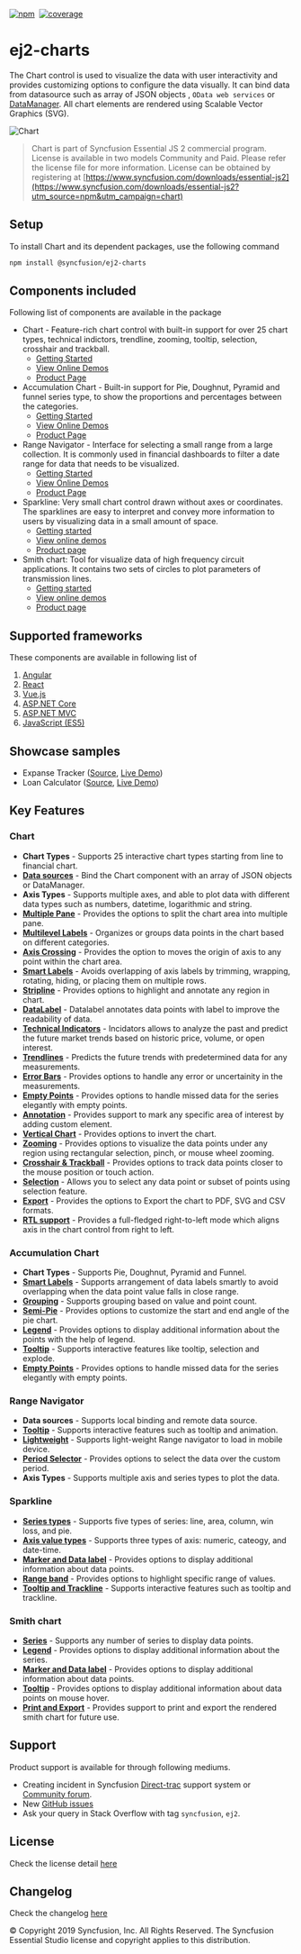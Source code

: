 [![npm](http://ej2.syncfusion.com/github-badges?package=@syncfusion/ej2-charts)](https://www.npmjs.com/package/@syncfusion/ej2-charts)&nbsp;&nbsp;[![coverage](http://ej2.syncfusion.com/badges/ej2-charts/coverage.svg)](http://ej2.syncfusion.com/badges/ej2-charts)

# ej2-charts

The Chart control is used to visualize the data with user interactivity and provides customizing options to configure the data visually. It can bind data from  datasource such as array of JSON objects , `OData web services` or
[DataManager](https://ej2.syncfusion.com/documentation/data/?lang=typescript). All chart elements are rendered using Scalable Vector Graphics (SVG).

![Chart](https://ej2.syncfusion.com/products/images/chart/readme.gif)

> Chart is part of Syncfusion Essential JS 2 commercial program. License is available in two models Community and Paid. Please refer the license file for more information. License can be obtained by registering at [https://www.syncfusion.com/downloads/essential-js2](https://www.syncfusion.com/downloads/essential-js2?utm_source=npm&utm_campaign=chart)

## Setup
To install Chart and its dependent packages, use the following command

```sh
npm install @syncfusion/ej2-charts
```

## Components included

Following list of components are available in the package
*	Chart  - Feature-rich chart control with built-in support for over 25 chart types, technical indictors, trendline, zooming, tooltip, selection, crosshair and trackball. 
      *	[Getting Started](https://ej2.syncfusion.com/documentation/chart/getting-started.html?lang=typescript)
      *	[View Online Demos](https://ej2.syncfusion.com/demos/#/material/chart/line.html)
      *	[Product Page](https://www.syncfusion.com/javascript-ui-controls/charts)
*	Accumulation Chart  - Built-in support for Pie, Doughnut, Pyramid and funnel series type, to show the proportions and percentages between the categories.
      *	[Getting Started](https://ej2.syncfusion.com/documentation/accumulation-chart/getting-started.html?lang=typescript)
      *	[View Online Demos](https://ej2.syncfusion.com/demos/#/material/chart/default-pie.html)
      *	[Product Page](https://www.syncfusion.com/javascript-ui-controls/charts)
*	Range Navigator  - Interface for selecting a small range from a large collection. It is commonly used in financial dashboards to filter a date range for data that needs to be visualized.
      *	[Getting Started](https://ej2.syncfusion.com/documentation/rangenavigator/getting-started.html?lang=typescript)
      *	[View Online Demos](https://ej2.syncfusion.com/demos/#/material/rangenavigator/default.html)
      *	[Product Page](https://www.syncfusion.com/javascript-ui-controls/range-selector)
*	Sparkline: Very small chart control drawn without axes or coordinates. The sparklines are easy to interpret and convey more information to users by visualizing data in a small amount of space.
      *	[Getting started](https://ej2.syncfusion.com/documentation/sparkline/getting-started.html?lang=typescript)
      *	[View online demos](https://ej2.syncfusion.com/demos/#/material/sparkline/default.html)
      *	[Product page](https://www.syncfusion.com/javascript-ui-controls/sparkline)
*	Smith chart: Tool for visualize data of high frequency circuit applications. It contains two sets of circles to plot parameters of transmission lines.
      *	[Getting started](https://ej2.syncfusion.com/documentation/smithchart/getting-started.html?lang=typescript)
      *	[View online demos](https://ej2.syncfusion.com/demos/#/material/smithchart/default.html)
      *	[Product page](https://www.syncfusion.com/javascript-ui-controls/smith-chart)

## Supported frameworks
 These components are available in following list of
  1. [Angular](https://github.com/syncfusion/ej2-angular-ui-components/tree/master/components/charts?utm_source=npm&utm_campaign=chart)
  2. [React](https://github.com/syncfusion/ej2-react-ui-components/tree/master/components/charts?utm_source=npm&utm_campaign=chart)
  3. [Vue.js](https://github.com/syncfusion/ej2-vue-ui-components/tree/master/components/charts?utm_source=npm&utm_campaign=chart)
  4. [ASP.NET Core](https://aspdotnetcore.syncfusion.com/Chart/Line#/material)
  5. [ASP.NET MVC](https://aspnetmvc.syncfusion.com/Chart/Line#/material)
  6. [JavaScript (ES5)](https://www.syncfusion.com/javascript-ui-controls/charts)

## Showcase samples

* Expanse Tracker ([Source](https://github.com/syncfusion/ej2-sample-ts-expensetracker), [Live Demo](https://ej2.syncfusion.com/showcase/typescript/expensetracker/?utm_source=npm&utm_campaign=chart#/dashboard))
* Loan Calculator ([Source](https://github.com/syncfusion/ej2-sample-ts-loancalculator), [Live Demo](https://ej2.syncfusion.com/showcase/typescript/loancalculator/?utm_source=npm&utm_campaign=chart))

## Key Features

### Chart
   * **Chart Types** - Supports 25 interactive chart types starting from line to financial chart.
   * [**Data sources**](https://ej2.syncfusion.com/demos/?utm_source=npm&utm_campaign=chart#/material/chart/local-data.html) - Bind the Chart component with an array of JSON objects or DataManager.
   * **Axis Types** - Supports multiple axes, and able to plot data with different data types such as numbers, datetime, logarithmic and string.
   * [**Multiple Pane**](https://ej2.syncfusion.com/demos/?utm_source=npm&utm_campaign=chart#/material/chart/candle.html) - Provides the options to split the chart area into multiple pane.
   * [**Multilevel Labels**](https://ej2.syncfusion.com/demos/?utm_source=npm&utm_campaign=chart#/material/chart/multi-level-label.html) - Organizes or groups data points in the chart based on different categories.
   * [**Axis Crossing**](https://ej2.syncfusion.com/demos/?utm_source=npm&utm_campaign=chart#/material/chart/axes-crossing.html) - Provides the option to moves the origin of axis to any point within the chart area.
   * [**Smart Labels**](https://ej2.syncfusion.com/demos/?utm_source=npm&utm_campaign=chart#/material/chart/smart-axis-labels.html) - Avoids overlapping of axis labels by trimming, wrapping, rotating, hiding, or placing them on multiple rows.
   * [**Stripline**](https://ej2.syncfusion.com/demos/?utm_source=npm&utm_campaign=chart#/material/chart/stripline.html) - Provides options to highlight and annotate any region in chart.
   * [**DataLabel**](https://ej2.syncfusion.com/demos/?utm_source=npm&utm_campaign=chart#/material/chart/data-label-template.html) - Datalabel annotates data points with label to improve the readability of data.
   * [**Technical Indicators**](https://ej2.syncfusion.com/demos/?utm_source=npm&utm_campaign=chart#/material/chart/adindicator.html) - Incidators allows to analyze the past and predict the future market trends based on historic price, volume, or open interest.
   * [**Trendlines**](https://ej2.syncfusion.com/demos/?utm_source=npm&utm_campaign=chart#/material/chart/trend-lines.html) - Predicts the future trends with predetermined data for any measurements.
   * [**Error Bars**](https://ej2.syncfusion.com/demos/?utm_source=npm&utm_campaign=chart#/material/chart/error-bar.html) - Provides options to handle any error or uncertainity in the measurements.
   * [**Empty Points**](https://ej2.syncfusion.com/demos/?utm_source=npm&utm_campaign=chart#/material/chart/empty-point.html) - Provides options to handle missed data for the series elegantly with empty points.
   * [**Annotation**](https://ej2.syncfusion.com/demos/?utm_source=npm&utm_campaign=chart#/material/chart/pie-annotation.html) - Provides support to mark any specific area of interest by adding custom element.
   * [**Vertical Chart**](https://ej2.syncfusion.com/demos/?utm_source=npm&utm_campaign=chart#/material/chart/vertical.html) - Provides options to invert the chart.
   * [**Zooming**](https://ej2.syncfusion.com/demos/?utm_source=npm&utm_campaign=chart#/material/chart/zooming.html) - Provides options to visualize the data points under any region using rectangular selection, pinch, or mouse wheel zooming.
   * [**Crosshair & Trackball**](https://ej2.syncfusion.com/demos/?utm_source=npm&utm_campaign=chart#/material/chart/cross-hair.html) - Provides options to track data points closer to the mouse position or touch action.
   * [**Selection**](https://ej2.syncfusion.com/demos/?utm_source=npm&utm_campaign=chart#/material/chart/range-selection.html) - Allows you to select any data point or subset of points using selection feature.
   * [**Export**](https://ej2.syncfusion.com/demos/?utm_source=npm&utm_campaign=chart#/material/chart/export.html) - Provides the options to Export the chart to  PDF, SVG and CSV formats.
   * [**RTL support**](https://ej2.syncfusion.com/demos/?utm_source=npm&utm_campaign=chart#/material/chart/inversed.html) - Provides a full-fledged right-to-left mode which aligns axis in the chart control from right to left.
   
### Accumulation Chart
   * **Chart Types** - Supports Pie, Doughnut, Pyramid and Funnel.
   * [**Smart Labels**](https://ej2.syncfusion.com/demos/?utm_source=npm&utm_campaign=chart#/material/chart/smart-labels.html) - Supports arrangement of data labels smartly to avoid overlapping when the data point value falls in close range.
   * [**Grouping**](https://ej2.syncfusion.com/demos/?utm_source=npm&utm_campaign=chart#/material/chart/grouping.html) - Supports grouping based on value and point count.
   * [**Semi-Pie**](https://ej2.syncfusion.com/demos/?utm_source=npm&utm_campaign=chart#/material/chart/semi-pie.html) - Provides options to customize the start and end angle of the pie chart.
   * [**Legend**](https://ej2.syncfusion.com/demos/?utm_source=npm&utm_campaign=chart#/material/chart/default-doughnut.html) - Provides options to display additional information about the points with the help of legend.
   * [**Tooltip**](https://ej2.syncfusion.com/demos/?utm_source=npm&utm_campaign=chart#/material/chart/doughnut.html) - Supports interactive features like tooltip, selection and explode.
   * [**Empty Points**](https://ej2.syncfusion.com/demos/?utm_source=npm&utm_campaign=chart#/material/chart/pie-empty-point.html) - Provides options to handle missed data for the series elegantly with empty points.

### Range Navigator
   * **Data sources** - Supports local binding and remote data source.
   * [**Tooltip**](https://ej2.syncfusion.com/demos/?utm_source=npm&utm_campaign=chart#/material/rangenavigator/default.html) - Supports interactive features such as tooltip and animation.
   * [**Lightweight**](https://ej2.syncfusion.com/demos/?utm_source=npm&utm_campaign=chart#/material/rangenavigator/light-weight.html) - Supports light-weight Range navigator to load in mobile device.
   * [**Period Selector**](https://ej2.syncfusion.com/demos/?utm_source=npm&utm_campaign=chart#/material/rangenavigator/period-selectot.html) - Provides options to select the data over the custom period.
   * **Axis Types** - Supports multiple axis and series types to plot the data.

### Sparkline
   * [**Series types**](https://ej2.syncfusion.com/demos/?utm_source=npm&utm_campaign=chart#/material/sparkline/series_types.html) - Supports five types of series: line, area, column, win loss, and pie.
   * [**Axis value types**](https://ej2.syncfusion.com/demos/?utm_source=npm&utm_campaign=chart#/material/sparkline/axis_types.html) - Supports three types of axis: numeric, cateogy, and date-time.
   * [**Marker and Data label**](https://ej2.syncfusion.com/demos/?utm_source=npm&utm_campaign=chart#/material/sparkline/customization.html) - Provides options to display additional information about data points.
   * [**Range band**](https://ej2.syncfusion.com/demos/?utm_source=npm&utm_campaign=chart#/material/sparkline/rangeband.html) - Provides options to highlight specific range of values.
   * [**Tooltip and Trackline**](https://ej2.syncfusion.com/demos/?utm_source=npm&utm_campaign=chart#/material/sparkline/default.html) - Supports interactive features such as tooltip and trackline.

### Smith chart
   * [**Series**](https://ej2.syncfusion.com/demos/?utm_source=npm&utm_campaign=chart#/material/smithchart/default.html) - Supports any number of series to display data points.
   * [**Legend**](https://ej2.syncfusion.com/demos/?utm_source=npm&utm_campaign=chart#/material/smithchart/custom.html) - Provides options to display additional information about the series.
   * [**Marker and Data label**](https://ej2.syncfusion.com/demos/?utm_source=npm&utm_campaign=chart#/material/smithchart/custom.html) - Provides options to display additional information about data points.
   * [**Tooltip**](https://ej2.syncfusion.com/demos/?utm_source=npm&utm_campaign=chart#/material/smithchart/default.html) - Provides options to display additional information about data points on mouse hover.
   * [**Print and Export**](https://ej2.syncfusion.com/demos/?utm_source=npm&utm_campaign=chart#/material/smithchart/print_export.html) - Provides support to print and export the rendered smith chart for future use.

## Support
  
Product support is available for through following mediums.

* Creating incident in Syncfusion [Direct-trac](https://www.syncfusion.com/support/directtrac/incidents?utm_source=npm&utm_campaign=chart) support system or [Community forum](https://www.syncfusion.com/forums/essential-js2?utm_source=npm&utm_campaign=chart).
* New [GitHub issues](https://github.com/syncfusion/ej2-javascript-ui-controls/issues/new) 
* Ask your query in Stack Overflow with tag `syncfusion`, `ej2`.

## License

Check the license detail [here](https://github.com/syncfusion/ej2-javascript-ui-controls/blob/master/license?utm_source=npm&utm_campaign=chart)

## Changelog

Check the changelog [here](https://github.com/syncfusion/ej2-javascript-ui-controls/blob/master/src/charts/CHANGELOG.md?utm_source=npm&utm_campaign=chart)

© Copyright 2019 Syncfusion, Inc. All Rights Reserved. The Syncfusion Essential Studio license and copyright applies to this distribution.